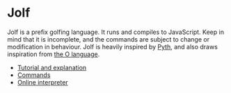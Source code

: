 # Jolf
Jolf is a prefix golfing language. It runs and compiles to JavaScript. Keep in mind that it is incomplete, and the commands are subject to change or modification in behaviour. Jolf is heavily inspired by [Pyth](https://github.com/isaacg1/pyth), and also draws inspiration from [the O language](https://github.com/phase/o).

 - [Tutorial and explanation](https://github.com/ConorOBrien-Foxx/Jolf/blob/master/docs/explanation.md)
 - [Commands](https://github.com/ConorOBrien-Foxx/Jolf/blob/master/docs/commands.md)
 - [Online interpreter](http://conorobrien-foxx.github.io/Jolf/)
